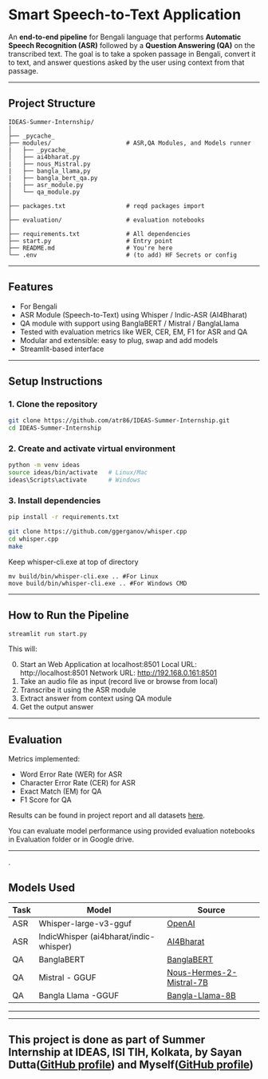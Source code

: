 
# Smart Speech-to-Text Application

An **end-to-end pipeline** for Bengali language that performs **Automatic Speech Recognition (ASR)** followed by a **Question Answering (QA)** on the transcribed text. The goal is to take a spoken passage in Bengali, convert it to text, and answer questions asked by the user using context from that passage.

---

## Project Structure

```
IDEAS-Summer-Internship/
│
├── _pycache_
├── modules/                     # ASR,QA Modules, and Models runner
|   ├── _pycache_
│   ├── ai4bharat.py
|   ├── nous_Mistral.py
|   ├── bangla_llama,py
|   ├── bangla_bert_qa.py
|   ├── asr_module.py                  
│   └── qa_module.py           
│
├── packages.txt                 # reqd packages import                                                
│
├── evaluation/                  # evaluation notebooks
│
├── requirements.txt             # All dependencies
├── start.py                     # Entry point 
├── README.md                    # You're here
└── .env                         # (to add) HF Secrets or config
```

---

## Features

* For Bengali
* ASR Module (Speech-to-Text) using Whisper / Indic-ASR (AI4Bharat)
* QA module with support using BanglaBERT / Mistral / BanglaLlama
* Tested with evaluation metrics like WER, CER, EM, F1 for ASR and QA
* Modular and extensible: easy to plug, swap and add models
* Streamlit-based interface 

---

## Setup Instructions

### 1. Clone the repository

```bash
git clone https://github.com/atr86/IDEAS-Summer-Internship.git
cd IDEAS-Summer-Internship
```

### 2. Create and activate virtual environment

```bash
python -m venv ideas
source ideas/bin/activate   # Linux/Mac
ideas\Scripts\activate      # Windows
```


### 3. Install dependencies

```bash
pip install -r requirements.txt
```


```bash
git clone https://github.com/ggerganov/whisper.cpp
cd whisper.cpp
make
```
Keep whisper-cli.exe at top of directory

```
mv build/bin/whisper-cli.exe .. #For Linux
move build/bin/whisper-cli.exe .. #For Windows CMD
```

---

## How to Run the Pipeline

```bash
streamlit run start.py
```

This will:

0. Start an Web Application at localhost:8501 
    Local URL: http://localhost:8501
    Network URL: http://192.168.0.161:8501
1. Take an audio file as input (record live or browse from local)
2. Transcribe it using the ASR module
3. Extract answer from context using QA module
4. Get the output answer

---

## Evaluation

Metrics implemented:

* Word Error Rate (WER) for ASR
* Character Error Rate (CER) for ASR
* Exact Match (EM) for QA
* F1 Score for QA

Results can be found in project report and all datasets [here](https://drive.google.com/drive/folders/1cAU_NOPho_W28c-9QUu2cZU0c0AI8qLv?usp=sharing).

You can evaluate model performance using provided evaluation notebooks in Evaluation folder or in Google drive.

---
.
## Models Used

| Task | Model                                  | Source                                                                            |
| ---- | -------------------------------------- | --------------------------------------------------------------------------------- |
| ASR  | Whisper-large-v3-gguf                  | [OpenAI](https://huggingface.co/vonjack/whisper-large-v3-gguf) |                        |
| ASR  | IndicWhisper (ai4bharat/indic-whisper) | [AI4Bharat](https://huggingface.co/ai4bharat/indicwav2vec_v1_bengali) |                      |
| QA   | BanglaBERT                             | [BanglaBERT](https://huggingface.co/doerig/banglabert)           |
| QA   | Mistral - GGUF                         | [Nous-Hermes-2-Mistral-7B](https://huggingface.co/mradermacher/Nous-Hermes-2-Mistral-7B-DPO-i1-GGUF) |
| QA   | Bangla Llama -GGUF                     | [Bangla-Llama-8B](https://huggingface.co/KillerShoaib/llama-3-8b-bangla-GGUF-Q4_K_M)|
---

---

## This project is done as part of Summer Internship at IDEAS, ISI TIH, Kolkata, by Sayan Dutta([GitHub profile](https://github.com/Sayan-Dutta-2003)) and Myself([GitHub profile](https://github.com/atr86))